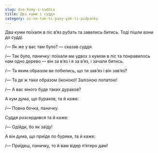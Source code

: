 ```yaml
---
slug: dva-kumy-i-suddia
title: Два куми і суддя
category: oi-ne-tak-ti-pany-yak-ti-pidpanky
---
```

Два куми поїхали в ліс в’яз рубать та завелись битись. Тоді пішли вони до судді.

/— Як же у вас там було? — сказав суддя.

/— Так було, паничку: поїхали ми удвох з кумом в ліс та понравилось нам одно дерево — він за в’яз і я за в’яз, і зачали битись.

/— Та яким образом ви побились, що ти зав’яз і він зав’яз?

/— Та де ж таки образом (іконою)! Залізною лопатою!

/— А вас много буде таких дураков?

А кум дума, що бураков, та й каже:

/— Повна бочка, паничку.

Суддя розсердився та й каже:

/— Одійди, бо як заїду!

А він дума, що приїде по буряки, та й каже:

/— Приїдеш, паничку, то й вам відер п’ятеро дам!
